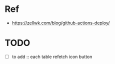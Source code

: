# Ref
- https://zellwk.com/blog/github-actions-deploy/

# TODO
- [ ] to add :: each table refetch icon button
